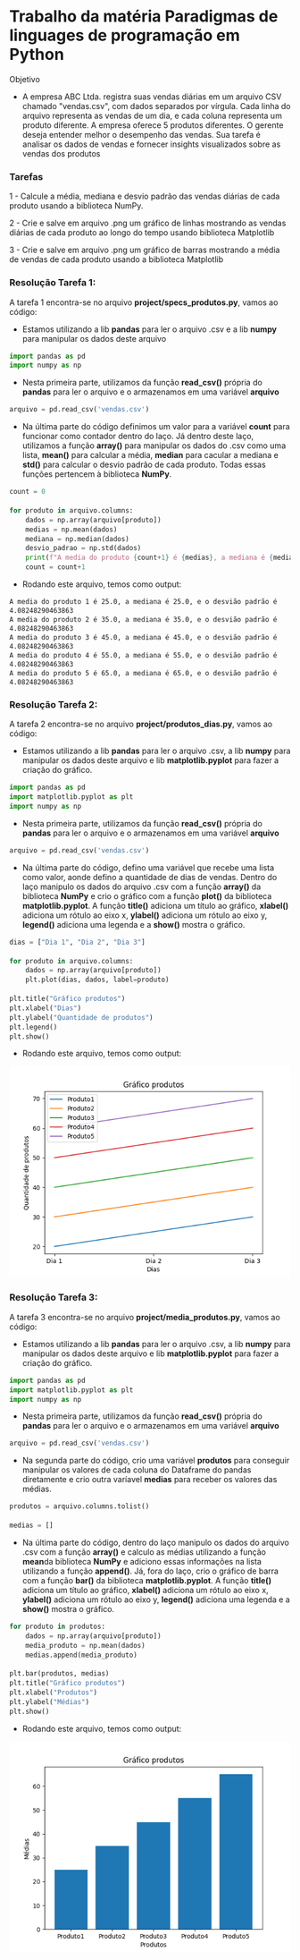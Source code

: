 <h1> Trabalho da matéria Paradigmas de linguages de programação em Python </h1>

Objetivo

- A empresa ABC Ltda. registra suas vendas diárias em um arquivo CSV chamado "vendas.csv", com dados separados por vírgula. Cada linha do arquivo representa as vendas de um dia, e cada coluna representa um produto diferente. A empresa oferece 5 produtos diferentes. O gerente deseja entender melhor o desempenho das vendas. Sua tarefa é analisar os dados de vendas e fornecer insights visualizados sobre as vendas dos produtos
 
<h3> Tarefas </h3>

1 - Calcule a média, mediana e desvio padrão das vendas diárias de cada produto usando a biblioteca NumPy.

2 - Crie e salve em arquivo .png um gráfico de linhas mostrando as vendas diárias de cada produto ao longo do tempo usando biblioteca Matplotlib

3 - Crie e salve em arquivo .png um gráfico de barras mostrando a média de vendas de cada produto usando a biblioteca Matplotlib

### Resolução Tarefa 1:

A tarefa 1 encontra-se no arquivo <b>project/specs_produtos.py</b>, vamos ao código:

- Estamos utilizando a lib <b>pandas</b> para ler o arquivo .csv e a lib <b>numpy</b> para manipular os dados deste arquivo 

```python
import pandas as pd
import numpy as np
```

- Nesta primeira parte, utilizamos da função <b>read_csv()</b> própria do <b>pandas</b> para ler o arquivo e o armazenamos em uma variável <b>arquivo</b>

``` python
arquivo = pd.read_csv('vendas.csv')
```

- Na última parte do código definimos um valor para a variável <b>count</b> para funcionar como contador dentro do laço. Já dentro deste laço, utilizamos a função <b>array()</b> para manipular os dados do .csv como uma lista, <b>mean()</b> para calcular a média, <b>median</b> para cacular a mediana e <b>std()</b> para calcular o desvio padrão de cada produto. Todas essas funções pertencem à biblioteca <b>NumPy</b>.

``` python
count = 0

for produto in arquivo.columns:
    dados = np.array(arquivo[produto])
    medias = np.mean(dados)
    mediana = np.median(dados)
    desvio_padrao = np.std(dados)
    print(f"A media do produto {count+1} é {medias}, a mediana é {mediana}, e o desvião padrão é {desvio_padrao}")
    count = count+1
```

- Rodando este arquivo, temos como output:

``` 
A media do produto 1 é 25.0, a mediana é 25.0, e o desvião padrão é 4.08248290463863
A media do produto 2 é 35.0, a mediana é 35.0, e o desvião padrão é 4.08248290463863
A media do produto 3 é 45.0, a mediana é 45.0, e o desvião padrão é 4.08248290463863
A media do produto 4 é 55.0, a mediana é 55.0, e o desvião padrão é 4.08248290463863
A media do produto 5 é 65.0, a mediana é 65.0, e o desvião padrão é 4.08248290463863
```

### Resolução Tarefa 2:

A tarefa 2 encontra-se no arquivo <b>project/produtos_dias.py</b>, vamos ao código:

- Estamos utilizando a lib <b>pandas</b> para ler o arquivo .csv, a lib <b>numpy</b> para manipular os dados deste arquivo e lib <b>matplotlib.pyplot</b> para fazer a criação do gráfico. 

``` python
import pandas as pd
import matplotlib.pyplot as plt
import numpy as np
```

- Nesta primeira parte, utilizamos da função <b>read_csv()</b> própria do <b>pandas</b> para ler o arquivo e o armazenamos em uma variável <b>arquivo</b>

``` python
arquivo = pd.read_csv('vendas.csv')
```

- Na última parte do código, defino uma variável que recebe uma lista como valor, aonde defino a quantidade de dias de vendas. Dentro do laço manipulo os dados do arquivo .csv com a função <b>array()</b> da biblioteca <b>NumPy</b> e crio o gráfico com a função <b>plot()</b> da biblioteca <b>matplotlib.pyplot</b>. A função <b>title()</b> adiciona um título ao gráfico, <b>xlabel()</b> adiciona um rótulo ao eixo x, <b>ylabel()</b> adiciona um rótulo ao eixo y, <b>legend()</b> adiciona uma legenda e a <b>show()</b> mostra o gráfico.

``` python
dias = ["Dia 1", "Dia 2", "Dia 3"]

for produto in arquivo.columns:
    dados = np.array(arquivo[produto])
    plt.plot(dias, dados, label=produto)

plt.title("Gráfico produtos")
plt.xlabel("Dias")
plt.ylabel("Quantidade de produtos")
plt.legend()
plt.show()
```
- Rodando este arquivo, temos como output:

![Grafico 1](screenshots/Figure_1.png)

### Resolução Tarefa 3:

A tarefa 3 encontra-se no arquivo <b>project/media_produtos.py</b>, vamos ao código:

- Estamos utilizando a lib <b>pandas</b> para ler o arquivo .csv, a lib <b>numpy</b> para manipular os dados deste arquivo e lib <b>matplotlib.pyplot</b> para fazer a criação do gráfico. 

``` python
import pandas as pd
import matplotlib.pyplot as plt
import numpy as np
```

- Nesta primeira parte, utilizamos da função <b>read_csv()</b> própria do <b>pandas</b> para ler o arquivo e o armazenamos em uma variável <b>arquivo</b>

``` python
arquivo = pd.read_csv('vendas.csv')
```

- Na segunda parte do código, crio uma variável <b>produtos</b> para conseguir manipular os valores de cada coluna do Dataframe do pandas diretamente e crio outra varíavel <b>medias</b> para receber os valores das médias.

``` python
produtos = arquivo.columns.tolist()

medias = []
```

- Na última parte do código, dentro do laço manipulo os dados do arquivo .csv com a função <b>array()</b> e calculo as médias utilizando a função <b>mean</b>da biblioteca <b>NumPy</b> e adiciono essas informações na lista utilizando a função <b>append()</b>. Já, fora do laço, crio o gráfico de barra com a função <b>bar()</b> da biblioteca <b>matplotlib.pyplot</b>. A função <b>title()</b> adiciona um título ao gráfico, <b>xlabel()</b> adiciona um rótulo ao eixo x, <b>ylabel()</b> adiciona um rótulo ao eixo y, <b>legend()</b> adiciona uma legenda e a <b>show()</b> mostra o gráfico.

``` python
for produto in produtos:
    dados = np.array(arquivo[produto])
    media_produto = np.mean(dados)
    medias.append(media_produto)

plt.bar(produtos, medias)
plt.title("Gráfico produtos")
plt.xlabel("Produtos")
plt.ylabel("Médias")
plt.show()
```

- Rodando este arquivo, temos como output:

![Grafico 1](screenshots/Figure_2.png)